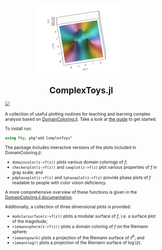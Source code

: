 <div align="center">
  <img src="docs/src/assets/logo.png" width=300 />
  <h1>ComplexToys.jl</h1>
</div>
<p>
  <a href="https://eprovst.github.io/ComplexToys.jl/dev/">
    <img src="https://img.shields.io/badge/docs-dev-blue.svg"/></a>
</p>

A collection of useful plotting routines for teaching and learning complex
analysis based on [DomainColoring.jl](https://eprovst.github.io/DomainColoring.jl).
Take a look at [the guide](https://eprovst.github.io/ComplexToys.jl/dev/guide/)
to get started.

To install run:
```julia
using Pkg; pkg"add ComplexToys"
```

The package includes interactive versions of the plots included in DomainColoring.jl:
- `domaincolor(z->f(z))` plots various domain colorings of $f$;
- `checkerplot(z->f(z))` and `sawplot(z->f(z)` plot various properties of $f$ in gray scale; and
- `pdphaseplot(z->f(z)` and `tphaseplot(z->f(z)` provide phase plots of $f$ readable to people with color vision deficiency.

A more comprehensive overview of these functions is given in the [DomainColoring.jl documentation](https://eprovst.github.io/DomainColoring.jl).

Additionally, a collection of three dimensional plots is provided:
- `modularsurface(z->f(z))` plots a modular surface of $f$, i.e. a surface plot of the magnitude;
- `riemannsphere(z->f(z))` plots a domain coloring of $f$ on the Riemann sphere;
- `riemannpow(k)` plots a projection of the Riemann surface of $z^k$; and
- `riemannlog()` plots a projection of the Riemann surface of $\log(z)$.


